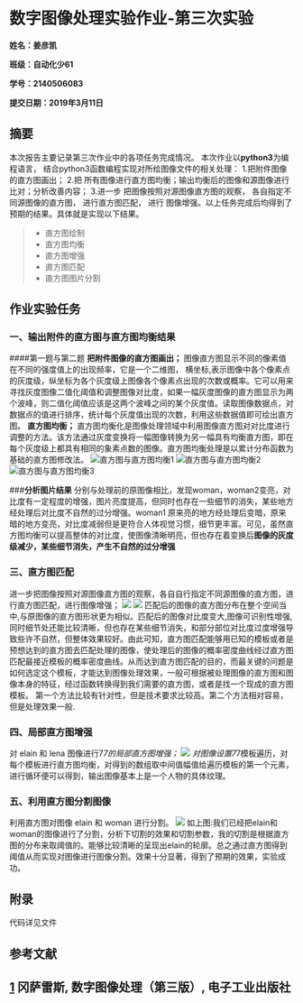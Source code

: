 ﻿
# 数字图像处理实验作业-第三次实验

**姓名：姜彦凯**

**班级：自动化少61**

**学号：2140506083**

**提交日期：2019年3月11日**


## 摘要

本次报告主要记录第三次作业中的各项任务完成情况。 本次作业以**python3**为编程语言，
结合python3函数编程实现对所给图像文件的相关处理： 1.把附件图像的直方图画出； 2.把
所有图像进行直方图均衡；输出均衡后的图像和源图像进行比对；分析改善内容； 3.进一步
把图像按照对源图像直方图的观察， 各自指定不同源图像的直方图， 进行直方图匹配， 进行
图像增强。以上任务完成后均得到了预期的结果。具体就是实现以下结果。
> * 直方图绘制
> * 直方图均衡
> * 直方图增强
> * 直方图匹配
> * 直方图图片分割

## 作业实验任务 

### 一、输出附件的直方图与直方图均衡结果
####第一题与第二题
**把附件图像的直方图画出；**
    图像直方图显示不同的像素值在不同的强度值上的出现频率，它是一个二维图， 横坐标,表示图像中各个像素点的灰度级，纵坐标为各个灰度级上图像各个像素点出现的次数或概率。它可以用来寻找灰度图像二值化阈值和调整图像对比度，如果一幅灰度图像的直方图显示为两个波峰，则二值化阈值应该是这两个波峰之间的某个灰度值。读取图像数据点，对数据点的值进行排序，统计每个灰度值出现的次数，利用这些数据值即可绘出直方图。
**直方图均衡；**
直方图均衡化是图像处理领域中利用图像直方图对对比度进行调整的方法。该方法通过灰度变换将一幅图像转换为另一幅具有均衡直方图，即在每个灰度级上都具有相同的象素点数的图像。直方图均衡处理是以累计分布函数为基础的直方图修改法。
![直方图与直方图均衡1][1]
![直方图与直方图均衡2][2]
![直方图与直方图均衡3][3]

###**分析图片结果** 
分别与处理前的原图像相比，发现woman，woman2变亮，对比度有一定程度的增强，图片亮度提高，但同时也存在一些细节的消失，某些地方经处理后对比度不自然的过分增强。woman1 原来亮的地方经处理后变暗，原来暗的地方变亮，对比度减弱但是更符合人体视觉习惯，细节更丰富。可见，虽然直方图均衡可以提高整体的对比度，使图像清晰明亮，但也存在着变换后**图像的灰度级减少，某些细节消失，产生不自然的过分增强**

### 三、直方图匹配

进一步把图像按照对源图像直方图的观察，各自自行指定不同源图像的直方图，进行直方图匹配，进行图像增强；
![][4]
![][5]
匹配后的图像的直方图分布在整个空间当中,与原图像的直方图形状更为相似。匹配后的图像对比度变大,图像可识别性增强,同时细节处还能比较清晰，但也存在某些细节消失，和部分部位对比度过度增强导致些许不自然，但整体效果较好。由此可知，直方图匹配能够用已知的模板或者是预想达到的直方图去匹配处理的图像，使处理后的图像的概率密度曲线经过直方图匹配最接近模板的概率密度曲线。从而达到直方图匹配的目的，而最关键的问题是如何选定这个模板，才能达到图像处理效果，一般可根据被处理图像的直方图和图像本身的特征，经过函数转换得到我们需要的直方图，或者是找一个现成的直方图模板。 第一个方法比较有针对性，但是技术要求比较高。第二个方法相对容易，但是处理效果一般.

 

### 四、局部直方图增强

对 elain 和 lena 图像进行7*7的局部直方图增强；
![][6]
对图像设置7*7模板遍历，对每个模板进行直方图均衡，对得到的数组取中间值幅值给遍历模板的第一个元素，进行循环便可以得到，输出图像基本上是一个人物的具体纹理。
 

### 五、利用直方图分割图像

利用直方图对图像 elain 和 woman 进行分割。
![][7]
如上图:我们已经把elain和woman的图像进行了分割，分析下切割的效果和切割参数，我的切割是根据直方图的分布来取阈值的。能够比较清晰的呈现出elain的轮廓。总之通过直方图得到阈值从而实现对图像进行图像分割。效果十分显著，得到了预期的效果，实验成功。
 

## 附录

代码详见文件

 

## 参考文献

[1] 冈萨雷斯, 数字图像处理（第三版）, 电子工业出版社
------


  [1]: https://raw.githubusercontent.com/XJTUJYK/hw3/master/1%26%262(1).png
  [2]:https://raw.githubusercontent.com/XJTUJYK/hw3/master/1%26%262(2).png
  [3]:https://raw.githubusercontent.com/XJTUJYK/hw3/master/1%26%262(3).png
  [4]: https://raw.githubusercontent.com/XJTUJYK/hw3/master/3.1.png
  [5]: https://raw.githubusercontent.com/XJTUJYK/hw3/master/3.2.png
  [6]: https://raw.githubusercontent.com/XJTUJYK/hw3/master/pr4.png
  [7]: https://raw.githubusercontent.com/XJTUJYK/hw3/master/5.png
